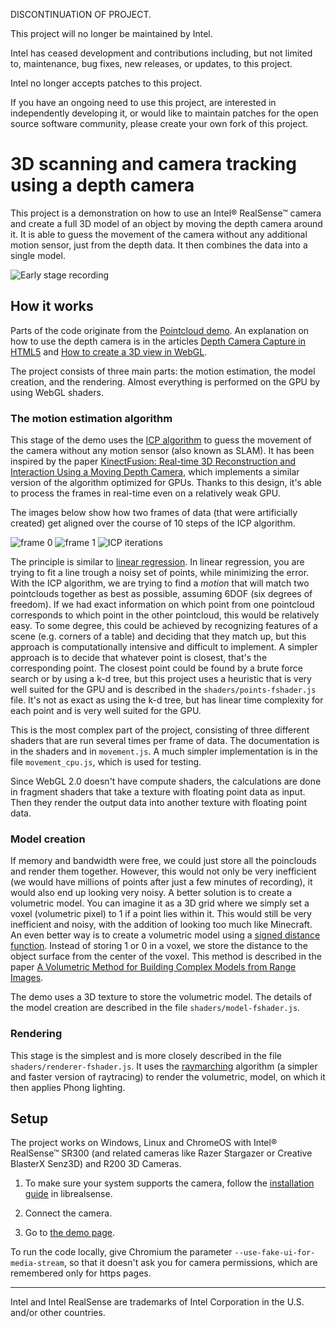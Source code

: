 DISCONTINUATION OF PROJECT.

This project will no longer be maintained by Intel.

Intel has ceased development and contributions including, but not limited to, maintenance, bug fixes, new releases, or updates, to this project. 

Intel no longer accepts patches to this project.

If you have an ongoing need to use this project, are interested in independently developing it, or would like to maintain patches for the open source software community, please create your own fork of this project. 
# 3D scanning and camera tracking using a depth camera

This project is a demonstration on how to use an Intel® RealSense™ camera and
create a full 3D model of an object by moving the
depth camera around it. It is able to guess the movement of the camera without
any additional motion sensor, just from the depth data. It then combines the
data into a single model.

![Early stage recording](https://github.com/intel/depthcamera-3d-model-web-demo/raw/master/images/recording.gif)

## How it works

Parts of the code originate from the [Pointcloud
demo](https://github.com/01org/depthcamera-pointcloud-web-demo). An explanation
on how to use the depth camera is in the articles [Depth Camera Capture in
HTML5](https://01.org/chromium/blogs/astojilj/2017/depth-camera-capture-html5)
and [How to create a 3D view in
WebGL](https://01.org/blogs/mkollaro/2017/how-to-create-3d-view-in-webgl).

The project consists of three main parts: the motion estimation, the model
creation, and the rendering. Almost everything is performed on the GPU by using
WebGL shaders.

### The motion estimation algorithm

This stage of the demo uses the [ICP
algorithm](https://en.wikipedia.org/wiki/Iterative_closest_point) to guess the
movement of the camera without any motion sensor (also known as SLAM). It has
been inspired by the paper [KinectFusion: Real-time 3D Reconstruction and
Interaction Using a Moving Depth
Camera](https://www.microsoft.com/en-us/research/publication/kinectfusion-real-time-3d-reconstruction-and-interaction-using-a-moving-depth-camera/),
which implements a similar version of the algorithm optimized for GPUs. Thanks
to this design, it's able to process the frames in real-time even on
a relatively weak GPU.

The images below show how two frames of data (that were artificially created)
get aligned over the course of 10 steps of the ICP algorithm.

![frame 0](https://github.com/intel/depthcamera-3d-model-web-demo/raw/master/images/frame0.png)
![frame 1](https://github.com/intel/depthcamera-3d-model-web-demo/raw/master/images/frame1.png)
![ICP iterations](https://github.com/intel/depthcamera-3d-model-web-demo/raw/master/images/icp.gif)

The principle is similar to
[linear regression](https://en.wikipedia.org/wiki/Linear_regression). In linear
regression, you are trying to fit a line trough a noisy set of points,
while minimizing the error. With the ICP algorithm, we are trying to find
a *motion* that will match two pointclouds together as best as possible,
assuming 6DOF (six degrees of freedom). If we had exact information on which
point from one pointcloud corresponds to which point in the other pointcloud,
this would be relatively easy. To some degree, this could be achieved by
recognizing features of a scene (e.g. corners of a table) and deciding that they
match up, but this approach is computationally intensive and difficult to
implement. A simpler approach is to decide that whatever point is closest,
that's the corresponding point. The closest point could be found by a brute
force search or by using a k-d tree, but this project uses a heuristic that is
very well suited for the GPU and is described in the `shaders/points-fshader.js`
file. It's not as exact as using the k-d tree, but has linear time complexity
for each point and is very well suited for the GPU.

This is the most complex part of the project, consisting of three different
shaders that are run several times per frame of data. The documentation is
in the shaders and in `movement.js`.
A much simpler implementation is in the file `movement_cpu.js`, which is used for
testing.

Since WebGL 2.0 doesn't have compute shaders, the
calculations are done in fragment shaders that take a texture with floating
point data as input. Then they render the output data into another texture with
floating point data.

### Model creation

If memory and bandwidth were free, we could just store all the poinclouds and
render them together. However, this would not only be very inefficient (we would
have millions of points after just a few minutes of recording), it would also
end up looking very noisy. A better solution is to create a volumetric model.
You can imagine it as a 3D grid where we simply set a voxel (volumetric pixel)
to 1 if a point lies within it. This would still be very inefficient and noisy,
with the addition of looking too much like Minecraft. An even better way is to
create a volumetric model using a
[signed distance function](https://en.wikipedia.org/wiki/Signed_distance_function).
Instead of storing 1 or 0 in a voxel, we store the distance to the object
surface from the center of the voxel. This method is described in the paper [A
Volumetric Method for Building Complex Models from Range
Images](http://graphics.stanford.edu/papers/volrange/).

The demo uses a 3D texture to store the volumetric model. The details of the
model creation are described in the file `shaders/model-fshader.js`.

### Rendering

This stage is the simplest and is more closely described in the file
`shaders/renderer-fshader.js`. It uses the 
[raymarching](http://www.alanzucconi.com/2016/07/01/raymarching/)
algorithm (a simpler and faster version of raytracing) to render the volumetric,
model, on which it then applies Phong lighting.

## Setup

The project works on Windows, Linux and ChromeOS with Intel® RealSense™ SR300
(and related cameras like Razer Stargazer or Creative BlasterX Senz3D) and R200
3D Cameras.


1. To make sure your system supports the camera, follow the [installation
guide](https://github.com/IntelRealSense/librealsense#installation-guide)
in librealsense.

2. Connect the camera.

3. Go to
[the demo page](https://intel.github.io/depthcamera-3d-model-web-demo).


To run the code locally, give Chromium the parameter
`--use-fake-ui-for-media-stream`, so that it doesn't ask you for camera
permissions, which are remembered only for https pages.

---
Intel and Intel RealSense are trademarks of Intel Corporation in the U.S. and/or
other countries.
